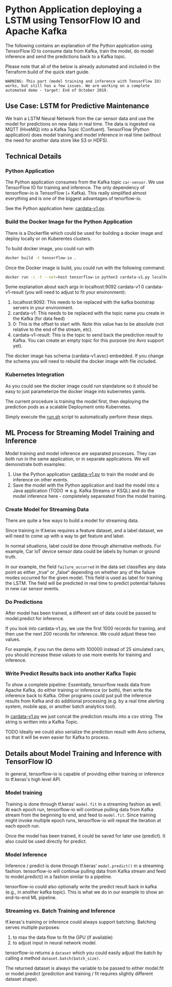 # Python Application deploying a LSTM using TensorFlow IO and Apache Kafka

The following contains an explanation of the Python application using TensorFlow IO to consume data from Kafka, train the model, do model inference and send the predictions back to a Kafka topic.

Please note that all of the below is already automated and included in the Terraform build of the quick start guide.

`WARNING:
This part (model training and inference with TensorFlow IO) works, but still has a few issues. We are working on a complete automated demo - target: End of October 2019.`

## Use Case: LSTM for Predictive Maintenance

We train a LSTM Neural Network from the car sensor data and use the model for predictions on new data in real time. The data is ingested via MQTT (HiveMQ) into a Kafka Topic (Confluent). TensorFlow (Python application) does model training and model inference in real time (without the need for another data store like S3 or HDFS).

## Technical Details

### Python Application

The Python application consumes from the Kafka topic `car-sensor`. We use TensorFlow IO for training and inference. The only dependency of tensorflow-io is TensorFlow (+ Kafka). This really simplified almost everything and is one of the biggest advantages of tenorflow-io.

See the Python application here: [cardata-v1.py](cardata-v1.py).

### Build the Docker Image for the Python Application

There is a Dockerfile which could be used for building a docker image and deploy locally or on Kuberentes clusters.

To build docker image, you could run with

```bash
docker build -t tensorflow-io .
```

Once the Docker image is build, you could run with the following command:

```bash
docker run -i -t --net=host tensorflow-io python3 cardata-v1.py localhost:9092 cardata-v1 0 cardata-v1-result
```

Some explanation about each args in localhost:9092 cardata-v1 0 cardata-v1-result (you will need to adjust to fit your environment):

1) localhost:9092: This needs to be replaced with the kafka bootstrap servers in your environment.
2) cardata-v1: This needs to be replaced with the topic name you create in the Kafka (for data feed)
3) 0: This is the offset to start with. Note this value has to be absolute (not relative to the end of the stream, etc).
4) cardata-v1-result: This is the topic to send back the prediction result to Kafka. You can create an empty topic for this purpose (no Avro support yet).

The docker image has schema (cardata-v1.avsc) embedded. If you change the schema you will need to rebuild the docker image with file included.

### Kubernetes Integration

As you could see the docker image could run standalone so it should be easy to just parameterize the docker image into kubernetes yamls.

The current procedure is training the model first, then deploying the prediction pods as a scalable Deployment onto Kubernetes.

Simply execute the [run.sh](run.sh) script to automatically perform these steps.

## ML Process for Streaming Model Training and Inference

Model training and model inference are separated processes. They can both run in the same application, or in separate applications. We will demonstrate both examples:

1. Use the Python application [cardata-v1.py](cardata-v1.py) to train the model and do inference on other events.
2. Save the model with the Python application and load the model into a Java application (TODO => e.g. Kafka Streams or KSQL) and do the model inference here - completelely separeated from the model training.

### Create Model for Streaming Data

There are quite a few ways to build a model for streaming data.

Since training in tf.keras requires a feature dataset, and a label dataset, we will need to come up with a way to get feature and label.

In normal situations, label could be done through alternative methods. For example, Car IoT device sensor data could be labels by human or ground truth.

In our example, the field `failure_occurred` in the data set classifies any data point as either „true“ or „false“ depending on whether any of the failure modes occurred for the given model. This field is used as label for training the LSTM. The field will be predicted in real time to predict potential failures in new car sensor events.

### Do Predictions

After model has been trained, a different set of data could be passed to model.predict for inference.

If you look into cardata-v1.py, we use the first 1000 records for training, and then use the next 200 records for inference. We could adjust these two values.

For example, if you run the demo with 100000 instead of 25 simulated cars, you should increase these values to use more events for training and inference.

### Write Predict Results back into another Kafka Topic

To show a complete pipeline: Essentially, tensorflow reads data from Apache Kafka, do either training or inference (or both), then write the inference back to Kafka. Other programs could just pull the inference results from Kafka and do additional processing (e.g. by a real time alerting system, mobile app, or another batch analytics tool).

In [cardata-v1.py](cardata-v1.py) we just concat the prediction results into a csv string. The string is written into a Kafka Topic.

TODO Ideally we could also serialize the prediction result with Avro schema, so that it will be even easier for Kafka to process.

## Details about Model Training and Inference with TensorFlow IO

In general, tensorflow-io is capable of providing either training or inference to tf.keras's high level API.

### Model training

Training is done through tf.keras' `model.fit` in a streaming fashion as well. At each epoch run, tensorflow-io will continue pulling data from Kafka stream from the beginning to end, and feed to `model.fit`. Since training might invoke multiple epoch runs, tensorflow-io will repeat the iteration at each epoch run.

Once the model has been trained, it could be saved for later use (predict). It also could be used directly for predict.

### Model Inference

Inference / predict is done through tf.keras' `model.predict()` in a streaming fashion. tensorflow-io will continue pulling data from Kafka stream and feed to model.predict() in a fashion similar to a pipeline.

tensorflow-io could also optionally write the predict result back in kafka (e.g., in another kafka topic). This is what we do in our example to show an end-to-end ML pipeline.

### Streaming vs. Batch Training and Inference

tf.keras's training or inference could always support batching. Batching serves multiple purposes:

1) to max the data flow to fit the GPU (if available)
2) to adjust input in neural network model.

tensorflow-io returns a `dataset` which you could easily adjust the batch by calling a method `dataset.batch(batch_size)`.

The returned dataset is always the variable to be passed to either model.fit or model.predict (prediction and training / fit requires slightly different dataset shape).
